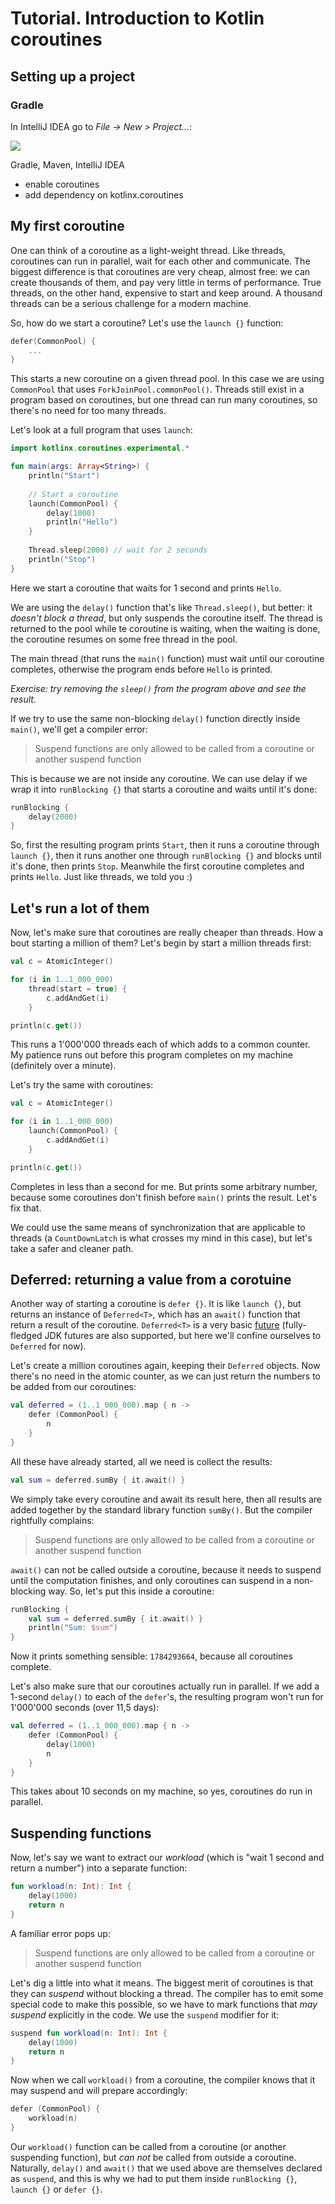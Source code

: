 # Tutorial. Introduction to Kotlin coroutines

## Setting up a project


### Gradle 

In IntelliJ IDEA go to *File -> New > Project...*:

<img src="new_gradle_project.png"/>

Gradle, Maven, IntelliJ IDEA

* enable coroutines
* add dependency on kotlinx.coroutines

## My first coroutine

One can think of a coroutine as a light-weight thread. Like threads, coroutines can run in parallel, wait for each other and communicate. The biggest difference is that coroutines are very cheap, almost free: we can create thousands of them, and pay very little in terms of performance. True threads, on the other hand, expensive to start and keep around. A thousand threads can be a serious challenge for a modern machine.
   
So, how do we start a coroutine? Let's use the `launch {}` function:

```kotlin
defer(CommonPool) {
    ...
}
```

This starts a new coroutine on a given thread pool. In this case we are using `CommonPool` that uses `ForkJoinPool.commonPool()`. Threads still exist in a program based on coroutines, but one thread can run many coroutines, so there's no need for too many threads.

Let's look at a full program that uses `launch`:


```kotlin
import kotlinx.coroutines.experimental.*

fun main(args: Array<String>) {
    println("Start")
    
    // Start a coroutine
    launch(CommonPool) {
        delay(1000)
        println("Hello")
    }
    
    Thread.sleep(2000) // wait for 2 seconds
    println("Stop")
}
```
   
Here we start a coroutine that waits for 1 second and prints `Hello`. 

We are using the `delay()` function that's like `Thread.sleep()`, but better: it _doesn't block a thread_, but only suspends the coroutine itself. The thread is returned to the pool while te coroutine is waiting, when the waiting is done, the coroutine resumes on some free thread in the pool. 

The main thread (that runs the `main()` function) must wait until our coroutine completes, otherwise the program ends before `Hello` is printed. 

_Exercise: try removing the `sleep()` from the program above and see the result._
 
 If we try to use the same non-blocking `delay()` function directly inside `main()`, we'll get a compiler error:
  
> Suspend functions are only allowed to be called from a coroutine or another suspend function

This is because we are not inside any coroutine. We can use delay if we wrap it into `runBlocking {}` that starts a coroutine and waits until it's done:

```kotlin
runBlocking {
    delay(2000)
}
```

So, first the resulting program prints `Start`, then it runs a coroutine through `launch {}`, then it runs another one through `runBlocking {}` and blocks until it's done, then prints `Stop`. Meanwhile the first coroutine completes and prints `Hello`. Just like threads, we told you :)
  
## Let's run a lot of them

Now, let's make sure that coroutines are really cheaper than threads. How a bout starting a million of them? Let's begin by start a million threads first:

```kotlin
val c = AtomicInteger()

for (i in 1..1_000_000)
    thread(start = true) {
        c.addAndGet(i)
    }

println(c.get())
```

This runs a 1'000'000 threads each of which adds to a common counter. My patience runs out before this program completes on my machine (definitely over a minute).

Let's try the same with coroutines:

```kotlin
val c = AtomicInteger()

for (i in 1..1_000_000)
    launch(CommonPool) {
        c.addAndGet(i)
    }

println(c.get())
```

Completes in less than a second for me. But prints some arbitrary number, because some coroutines don't finish before `main()` prints the result. Let's fix that.
  
We could use the same means of synchronization that are applicable to threads (a `CountDownLatch` is what crosses my mind in this case), but let's take a safer and cleaner path.


## Deferred: returning a value from a corotuine

Another way of starting a coroutine is `defer {}`. It is like `launch {}`, but returns an instance of `Deferred<T>`, which has an `await()` function that return a result of the coroutine. `Deferred<T>` is a very basic [future](https://en.wikipedia.org/wiki/Futures_and_promises) (fully-fledged JDK futures are also supported, but here we'll confine ourselves to `Deferred` for now).  

  
Let's create a million coroutines again, keeping their `Deferred` objects. Now there's no need in the atomic counter, as we can just return the numbers to be added from our coroutines:

```kotlin
val deferred = (1..1_000_000).map { n ->
    defer (CommonPool) { 
        n 
    }
}
```

All these have already started, all we need is collect the results:

```kotlin
val sum = deferred.sumBy { it.await() }
```

We simply take every coroutine and await its result here, then all results are added together by the standard library function `sumBy()`. But the compiler rightfully complains:

> Suspend functions are only allowed to be called from a coroutine or another suspend function

`await()` can not be called outside a coroutine, because it needs to suspend until the computation finishes, and only coroutines can suspend in a non-blocking way. So, let's put this inside a coroutine:

```kotlin
runBlocking {
    val sum = deferred.sumBy { it.await() }
    println("Sum: $sum")
}
```

Now it prints something sensible: `1784293664`, because all coroutines complete. 

Let's also make sure that our coroutines actually run in parallel. If we add a 1-second `delay()` to each of the `defer`'s, the resulting program won't run for 1'000'000 seconds (over 11,5 days):

```kotlin
val deferred = (1..1_000_000).map { n ->
    defer (CommonPool) { 
        delay(1000)
        n 
    }
}
```

This takes about 10 seconds on my machine, so yes, coroutines do run in parallel.

## Suspending functions

Now, let's say we want to extract our _workload_ (which is "wait 1 second and return a number") into a separate function:   

```kotlin
fun workload(n: Int): Int {
    delay(1000)
    return n 
}
```

A familiar error pops up:

> Suspend functions are only allowed to be called from a coroutine or another suspend function

Let's dig a little into what it means. The biggest merit of coroutines is that they can _suspend_ without blocking a thread. The compiler has to emit some special code to make this possible, so we have to mark functions that _may suspend_ explicitly in the code. We use the `suspend` modifier for it: 

```kotlin
suspend fun workload(n: Int): Int {
    delay(1000)
    return n 
}
```

Now when we call `workload()` from a coroutine, the compiler knows that it may suspend and will prepare accordingly:

```kotlin
defer (CommonPool) {
    workload(n)
}
```

Our `workload()` function can be called from a coroutine (or another suspending function), but _can not_ be called from outside a coroutine. Naturally, `delay()` and `await()` that we used above are themselves declared as `suspend`, and this is why we had to put them inside `runBlocking {}`, `launch {}` or `defer {}`.   
 
